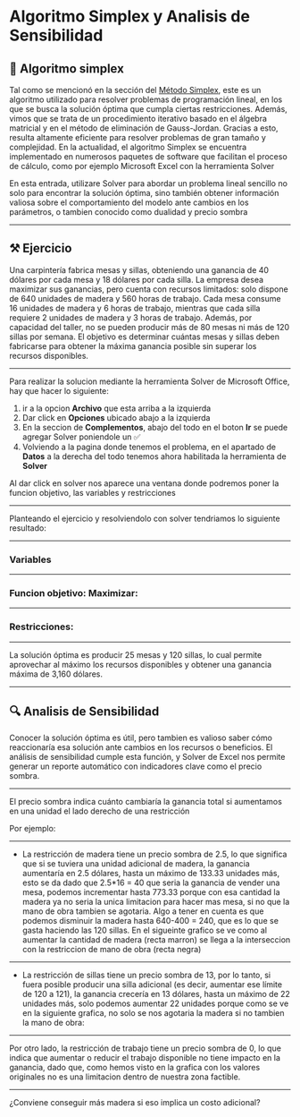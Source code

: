 # Algoritmo Simplex y Analisis de Sensibilidad

## 📃 Algoritmo simplex

Tal como se mencionó en la sección del [Método Simplex](https://portafolio-io-weld.vercel.app/unit1/lineal-programming), este es un algoritmo utilizado para resolver problemas de programación lineal, en los que se busca la solución óptima que cumpla ciertas restricciones. Además, vimos que se trata de un procedimiento iterativo basado en el álgebra matricial y en el método de eliminación de Gauss-Jordan. Gracias a esto, resulta altamente eficiente para resolver problemas de gran tamaño y complejidad. En la actualidad, el algoritmo Simplex se encuentra implementado en numerosos paquetes de software que facilitan el proceso de cálculo, como por ejemplo Microsoft Excel con la herramienta Solver

En esta entrada, utilizare Solver para abordar un problema lineal sencillo no solo para encontrar la solución óptima, sino también obtener información valiosa sobre el comportamiento del modelo ante cambios en los parámetros, o tambien conocido como dualidad y precio sombra

---

## ⚒️ Ejercicio

Una carpintería fabrica mesas y sillas, obteniendo una ganancia de 40 dólares por cada mesa y 18 dólares por cada silla. La empresa desea maximizar sus ganancias, pero cuenta con recursos limitados: solo dispone de 640 unidades de madera y 560 horas de trabajo. Cada mesa consume 16 unidades de madera y 6 horas de trabajo, mientras que cada silla requiere 2 unidades de madera y 3 horas de trabajo. Además, por capacidad del taller, no se pueden producir más de 80 mesas ni más de 120 sillas por semana. El objetivo es determinar cuántas mesas y sillas deben fabricarse para obtener la máxima ganancia posible sin superar los recursos disponibles.

---

Para realizar la solucion mediante la herramienta Solver de Microsoft Office, hay que hacer lo siguiente:
1. ir a la opcion **Archivo** que esta arriba a la izquierda
2. Dar click en **Opciones** ubicado abajo a la izquierda
3. En la seccion de **Complementos**, abajo del todo en el boton **Ir** se puede agregar Solver poniendole un ✅
4. Volviendo a la pagina donde tenemos el problema, en el apartado de **Datos** a la derecha del todo tenemos ahora habilitada la herramienta de **Solver**

Al dar click en solver nos aparece una ventana donde podremos poner la funcion objetivo, las variables y restricciones

---

Planteando el ejercicio y resolviendolo con solver tendriamos lo siguiente resultado:

---

### Variables

---

### Funcion objetivo: Maximizar:

---

### Restricciones:

---



La solución óptima es producir 25 mesas y 120 sillas, lo cual permite aprovechar al máximo los recursos disponibles y obtener una ganancia máxima de 3,160 dólares.

---

## 🔍 Analisis de Sensibilidad

Conocer la solución óptima es útil, pero tambien es valioso saber cómo reaccionaría esa solución ante cambios en los recursos o beneficios. El análisis de sensibilidad cumple esta función, y Solver de Excel nos permite generar un reporte automático con indicadores clave como el precio sombra.

---

El precio sombra indica cuánto cambiaría la ganancia total si aumentamos en una unidad el lado derecho de una restricción

Por ejemplo:

---

- La restricción de madera tiene un precio sombra de 2.5, lo que significa que si se tuviera una unidad adicional de madera, la ganancia aumentaría en 2.5 dólares, hasta un máximo de 133.33 unidades más, esto se da dado que 2.5*16 = 40 que seria la ganancia de vender una mesa, podemos incrementar hasta 773.33 porque con esa cantidad la madera ya no seria la unica limitacion para hacer mas mesa, si no que la mano de obra tambien se agotaria. Algo a tener en cuenta es que podemos disminuir la madera hasta 640-400 = 240, que es lo que se gasta haciendo las 120 sillas. En el sigueinte grafico se ve como al aumentar la cantidad de madera (recta marron) se llega a la interseccion con la restriccion de mano de obra (recta negra)

---

- La restricción de sillas tiene un precio sombra de 13, por lo tanto, si fuera posible producir una silla adicional (es decir, aumentar ese límite de 120 a 121), la ganancia crecería en 13 dólares, hasta un máximo de 22 unidades más, solo podemos aumentar 22 unidades porque como se ve en la siguiente grafica, no solo se nos agotaria la madera si no tambien la mano de obra:

---

Por otro lado, la restricción de trabajo tiene un precio sombra de 0, lo que indica que aumentar o reducir el trabajo disponible no tiene impacto en la ganancia, dado que, como hemos visto en la grafica con los valores originales no es una limitacion dentro de nuestra zona factible.

---

¿Conviene conseguir más madera si eso implica un costo adicional?
